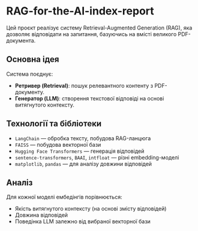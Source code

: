 # RAG-for-the-AI-index-report

Цей проєкт реалізує систему Retrieval-Augmented Generation (RAG), яка дозволяє відповідати на запитання, базуючись на вмісті великого PDF-документа. 

## Основна ідея

Система поєднує:
- **Ретривер (Retrieval)**: пошук релевантного контенту з PDF-документу.
- **Генератор (LLM)**: створення текстової відповіді на основі витягнутого контексту.

## Технології та бібліотеки

- `LangChain` — обробка тексту, побудова RAG-ланцюга
- `FAISS` — побудова векторної бази
- `Hugging Face Transformers` — генерація відповідей
- `sentence-transformers`, `BAAI`, `intfloat` — різні embedding-моделі
- `matplotlib`, `pandas` — для аналізу довжини відповідей

## Аналіз

Для кожної моделі ембедінгів порівнюється:
- Якість витягнутого контексту (на основі змісту відповідей)
- Довжина відповідей
- Поведінка LLM залежно від вибраної векторної бази

